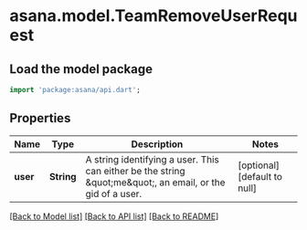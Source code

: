 # asana.model.TeamRemoveUserRequest

## Load the model package
```dart
import 'package:asana/api.dart';
```

## Properties
Name | Type | Description | Notes
------------ | ------------- | ------------- | -------------
**user** | **String** | A string identifying a user. This can either be the string \&quot;me\&quot;, an email, or the gid of a user. | [optional] [default to null]

[[Back to Model list]](../README.md#documentation-for-models) [[Back to API list]](../README.md#documentation-for-api-endpoints) [[Back to README]](../README.md)


